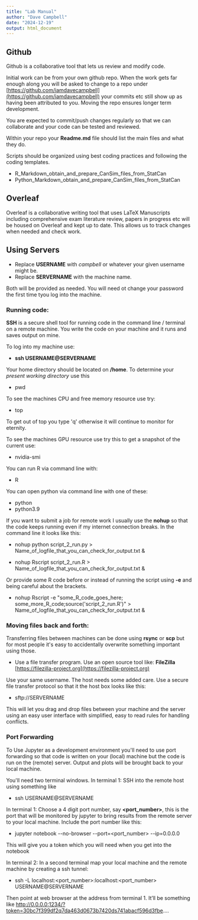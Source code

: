 ```yaml
---
title: "Lab Manual"
author: "Dave Campbell"
date: "2024-12-19"
output: html_document
---
```




## Github

Github is a collaborative tool that lets us review and modify code.

Initial work can be from your own github repo. When the work gets far enough along you will be asked to change to a repo under [https://github.com/iamdavecampbell](https://github.com/iamdavecampbell)
your commits etc still show up as having been attributed to you.  Moving the repo ensures longer term development.

You are expected to commit/push changes regularly so that we can collaborate and your code can be tested and reviewed.

Within your repo your **Readme.md** file should list the main files and what they do.  

Scripts should be organized using best coding practices and following the coding templates.

- R_Markdown_obtain_and_prepare_CanSim_files_from_StatCan 
- Python_Markdown_obtain_and_prepare_CanSim_files_from_StatCan



## Overleaf
Overleaf is a collaborative writing tool that uses LaTeX 
Manuscripts including comprehensive exam literature review, papers in progress etc will be housed on Overleaf and kept up to date.  This allows us to track changes when needed and check work.



## Using Servers

- Replace **USERNAME** with _campbell_ or whatever your given username might be.
- Replace **SERVERNAME** with the machine name.  

Both will be provided as needed.  You will need ot change your password the first time tyou log into the machine.  

### Running code: 


**SSH** is a secure shell tool for running code in the command line / terminal on a remote machine.  You write the code on your machine and it runs and saves output on mine.

To log into my machine use:

- **ssh USERNAME@SERVERNAME**

Your home directory should be located on **/home**. To determine your _present working directory_ use this

- pwd

To see the machines CPU and free memory resource use try:

- top

To get out of top you type 'q' otherwise it will continue to monitor for eternity.

To see the machines GPU resource use try this to get a snapshot of the current use:

- nvidia-smi


You can run R via command line with:

- R

You can open python via command line with one of these:

- python
- python3.9


If you want to submit a job for remote work I usually use the **nohup** so that the code keeps running even if my internet connection breaks.  In the command line it looks like this:

- nohup python script_2_run.py > Name_of_logfile_that_you_can_check_for_output.txt &

- nohup Rscript script_2_run.R > Name_of_logfile_that_you_can_check_for_output.txt &

Or provide some R code before or instead of running the script using **-e** and being careful about the brackets.

- nohup Rscript -e "some_R_code_goes_here; some_more_R_code;source('script_2_run.R')" > Name_of_logfile_that_you_can_check_for_output.txt &




### Moving files back and forth:

Transferring files between machines can be done using **rsync** or **scp** but for most people it's easy to  accidentally overwrite something important using those.  

- Use a file transfer program.  Use an open source tool like: **FileZilla** [https://filezilla-project.org](https://filezilla-project.org)

Use your same username.  The host needs some added care.  Use a secure file transfer protocol so that it the host box looks like this:

- sftp://SERVERNAME


This will let you drag and drop files between your machine and the server using an easy user interface with simplified, easy to read rules for handling conflicts.


### Port Forwarding

To Use Jupyter as a development environment you'll need to use port forwarding so that code is written on your (local) machine but the code is run on the (remote) server.  Output and plots will be brought back to your local machine.

You'll need two terminal windows.  In terminal 1: SSH into the remote host using something like

- ssh USERNAME@SERVERNAME

In terminal 1: Choose a 4 digit port number, say **<port_number>**, this is the port that will be monitored by jupyter to bring results from the remote server to your local machine.  Include the port number like this:

- jupyter notebook --no-browser --port=<port_number> --ip=0.0.0.0

This will give you a token which you will need when you get into the notebook

In terminal 2: In a second terminal map your local machine and the remote machine by creating a ssh tunnel:

- ssh -L   localhost:<port_number>:localhost:<port_number> USERNAME@SERVERNAME

Then point at web browser at the address from terminal 1.  It’ll be something like
http://0.0.0.0:1234/?token=30bc7f399df2q7da463d0673b7420ds741abacf596d3fbe....




